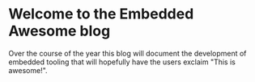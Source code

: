 # Welcome to the Embedded Awesome blog

Over the course of the year this blog will document the development of embedded tooling that will hopefully have
the users exclaim "This is awesome!".
